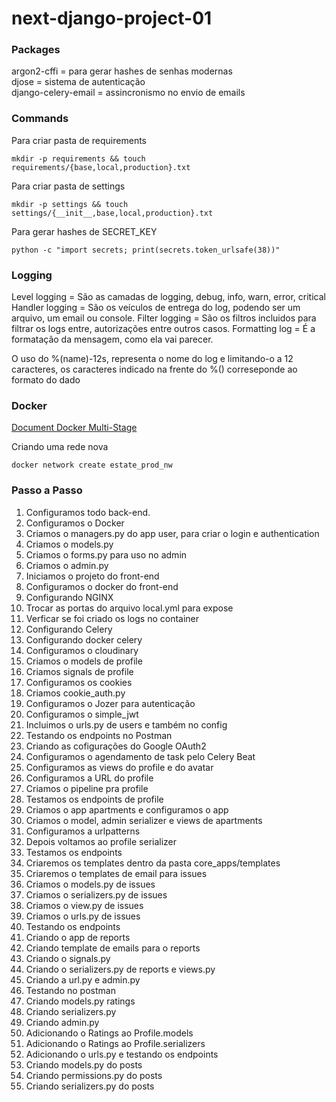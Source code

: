 # next-django-project-01
 
### Packages
argon2-cffi = para gerar hashes de senhas modernas </br>
djose = sistema de autenticação </br>
django-celery-email = assincronismo no envio de emails


### Commands
Para criar pasta de requirements
```
mkdir -p requirements && touch requirements/{base,local,production}.txt
```

Para criar pasta de settings
```
mkdir -p settings && touch settings/{__init__,base,local,production}.txt
```

Para gerar hashes de SECRET_KEY
```
python -c "import secrets; print(secrets.token_urlsafe(38))"
```


### Logging
Level logging = São as camadas de logging, debug, info, warn, error, critical
Handler logging = São os veículos de entrega do log, podendo ser um arquivo, um email ou console.
Filter logging = São os filtros incluidos para filtrar os logs entre, autorizações entre outros casos.
Formatting log = É a formatação da mensagem, como ela vai parecer.

O uso do %(name)-12s, representa o nome do log e limitando-o a 12 caracteres, os caracteres indicado na frente do %() correseponde ao formato do dado


### Docker
[Document Docker Multi-Stage](https://docs.docker.com/build/building/multi-stage/)

Criando uma rede nova
```
docker network create estate_prod_nw
```


### Passo a Passo
1. Configuramos todo back-end.
2. Configuramos o Docker
3. Criamos o managers.py do app user, para criar o login e authentication
4. Criamos o models.py
5. Criamos o forms.py para uso no admin
6. Criamos o admin.py
7. Iniciamos o projeto do front-end
8. Configuramos o docker do front-end
9. Configurando NGINX
10. Trocar as portas do arquivo local.yml para expose
11. Verficar se foi criado os logs no container
12. Configurando Celery
13. Configurando docker celery
14. Configuramos o cloudinary
15. Criamos o models de profile
16. Criamos signals de profile
17. Configuramos os cookies
18. Criamos cookie_auth.py
19. Configuramos o Jozer para autenticação
20. Configuramos o simple_jwt
21. Incluimos o urls.py de users e também no config
22. Testando os endpoints no Postman
23. Criando as cofigurações do Google OAuth2
24. Configuramos o agendamento de task pelo Celery Beat
25. Configuramos as views do profile e do avatar
26. Configuramos a URL do profile
27. Criamos o pipeline pra profile
28. Testamos os endpoints de profile
29. Criamos o app apartments e configuramos o app
30. Criamos o model, admin serializer e views de apartments
31. Configuramos a urlpatterns
32. Depois voltamos ao profile serializer
33. Testamos os endpoints
34. Criaremos os templates dentro da pasta core_apps/templates
35. Criaremos o templates de email para issues
36. Criamos o models.py de issues
37. Criamos o serializers.py de issues
38. Criamos o view.py de issues
39. Criamos o urls.py de issues
40. Testando os endpoints
41. Criando o app de reports
42. Criando template de emails para o reports
43. Criando o signals.py
44. Criando o serializers.py de reports e views.py
45. Criando a url.py e admin.py
46. Testando no postman
47. Criando models.py ratings
48. Criando serializers.py
49. Criando admin.py
50. Adicionando o Ratings ao Profile.models
50. Adicionando o Ratings ao Profile.serializers
51. Adicionando o urls.py e testando os endpoints
52. Criando models.py do posts
53. Criando permissions.py do posts
54. Criando serializers.py do posts
